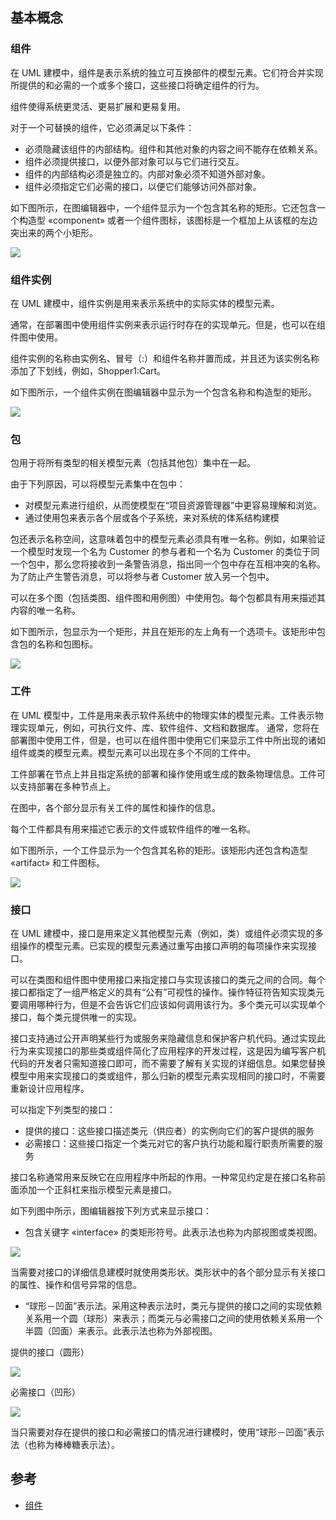 ## 基本概念

### 组件

在 UML 建模中，组件是表示系统的独立可互换部件的模型元素。它们符合并实现所提供的和必需的一个或多个接口，这些接口将确定组件的行为。

组件使得系统更灵活、更易扩展和更易复用。

对于一个可替换的组件，它必须满足以下条件：
- 必须隐藏该组件的内部结构。组件和其他对象的内容之间不能存在依赖关系。
- 组件必须提供接口，以便外部对象可以与它们进行交互。
- 组件的内部结构必须是独立的。内部对象必须不知道外部对象。
- 组件必须指定它们必需的接口，以便它们能够访问外部对象。

如下图所示，在图编辑器中，一个组件显示为一个包含其名称的矩形。它还包含一个构造型 «component» 或者一个组件图标，该图标是一个框加上从该框的左边突出来的两个小矩形。

![](/static/images/2008/p001.gif)

### 组件实例

在 UML 建模中，组件实例是用来表示系统中的实际实体的模型元素。

通常，在部署图中使用组件实例来表示运行时存在的实现单元。但是，也可以在组件图中使用。

组件实例的名称由实例名、冒号（:）和组件名称并置而成，并且还为该实例名称添加了下划线，例如，Shopper1:Cart。

如下图所示，一个组件实例在图编辑器中显示为一个包含名称和构造型的矩形。

![](/static/images/2008/p002.gif)

### 包

包用于将所有类型的相关模型元素（包括其他包）集中在一起。

由于下列原因，可以将模型元素集中在包中：

- 对模型元素进行组织，从而使模型在“项目资源管理器”中更容易理解和浏览。
- 通过使用包来表示各个层或各个子系统，来对系统的体系结构建模

包还表示名称空间，这意味着包中的模型元素必须具有唯一名称。例如，如果验证一个模型时发现一个名为 Customer 的参与者和一个名为 Customer 的类位于同一个包中，那么您将接收到一条警告消息，指出同一个包中存在互相冲突的名称。为了防止产生警告消息，可以将参与者 Customer 放入另一个包中。

可以在多个图（包括类图、组件图和用例图）中使用包。每个包都具有用来描述其内容的唯一名称。

如下图所示，包显示为一个矩形，并且在矩形的左上角有一个选项卡。该矩形中包含包的名称和包图标。

![](/static/images/2008/p003.gif)

### 工件

在 UML 模型中，工件是用来表示软件系统中的物理实体的模型元素。工件表示物理实现单元，例如，可执行文件、库、软件组件、文档和数据库。
通常，您将在部署图中使用工件，但是，也可以在组件图中使用它们来显示工件中所出现的诸如组件或类的模型元素。模型元素可以出现在多个不同的工件中。

工件部署在节点上并且指定系统的部署和操作使用或生成的数条物理信息。工件可以支持部署在多种节点上。

在图中，各个部分显示有关工件的属性和操作的信息。

每个工件都具有用来描述它表示的文件或软件组件的唯一名称。

如下图所示，一个工件显示为一个包含其名称的矩形。该矩形内还包含构造型 «artifact» 和工件图标。

![](/static/images/2008/p004.gif)

### 接口

在 UML 建模中，接口是用来定义其他模型元素（例如，类）或组件必须实现的多组操作的模型元素。已实现的模型元素通过重写由接口声明的每项操作来实现接口。

可以在类图和组件图中使用接口来指定接口与实现该接口的类元之间的合同。每个接口都指定了一组严格定义的具有“公有”可视性的操作。操作特征符告知实现类元要调用哪种行为，但是不会告诉它们应该如何调用该行为。多个类元可以实现单个接口，每个类元提供唯一的实现。

接口支持通过公开声明某些行为或服务来隐藏信息和保护客户机代码。通过实现此行为来实现接口的那些类或组件简化了应用程序的开发过程，这是因为编写客户机代码的开发者只需知道接口即可，而不需要了解有关实现的详细信息。如果您替换模型中用来实现接口的类或组件，那么归新的模型元素实现相同的接口时，不需要重新设计应用程序。

可以指定下列类型的接口：

- 提供的接口：这些接口描述类元（供应者）的实例向它们的客户提供的服务
- 必需接口：这些接口指定一个类元对它的客户执行功能和履行职责所需要的服务

接口名称通常用来反映它在应用程序中所起的作用。一种常见约定是在接口名称前面添加一个正斜杠来指示模型元素是接口。

如下列图中所示，图编辑器按下列方式来显示接口：
- 包含关键字 «interface» 的类矩形符号。此表示法也称为内部视图或类视图。

![](/static/images/2008/p005.gif)

当需要对接口的详细信息建模时就使用类形状。类形状中的各个部分显示有关接口的属性、操作和信号异常的信息。

- “球形－凹面”表示法。采用这种表示法时，类元与提供的接口之间的实现依赖关系用一个圆（球形）来表示；而类元与必需接口之间的使用依赖关系用一个半圆（凹面）来表示。此表示法也称为外部视图。

提供的接口（圆形）	

![](/static/images/2008/p006.gif)

必需接口（凹形）

![](/static/images/2008/p007.gif)

当只需要对存在提供的接口和必需接口的情况进行建模时，使用“球形－凹面”表示法（也称为棒棒糖表示法）。


## 参考

- [组件](https://www.ibm.com/support/knowledgecenter/zh/SSCLKU_7.5.5/com.ibm.xtools.modeler.doc/topics/ccomp.html)
